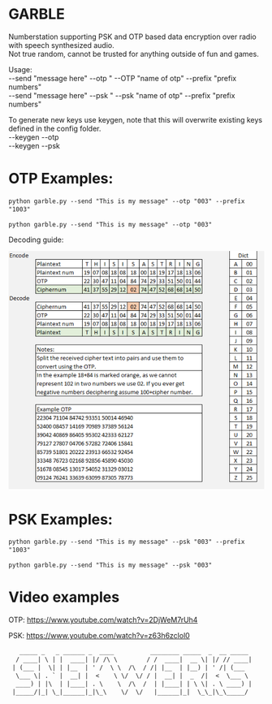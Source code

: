# GARBLE

Numberstation supporting PSK and OTP based data encryption over radio with speech synthesized audio.  
Not true random, cannot be trusted for anything outside of fun and games. 


Usage:  
--send "message here"  --otp " --OTP "name of otp" --prefix "prefix numbers"  
--send "message here"  --psk " --psk "name of otp" --prefix "prefix numbers"  


  
To generate new keys use keygen, note that this will overwrite existing keys defined in the config folder.  
--keygen --otp  
--keygen --psk  
  

   
   
# OTP Examples:
   ``` 
   python garble.py --send "This is my message" --otp "003" --prefix "1003"  
   ```
   ```
   python garble.py --send "This is my message" --otp "003"
   ```
   Decoding guide:
   
   ![alt text](https://github.com/skadakar/garble/blob/main/otp-manual.png?raw=true)
   

   
# PSK Examples:
   ```
   python garble.py --send "This is my message" --psk "003" --prefix "1003"  
   ```
   ```
   python garble.py --send "This is my message" --psk "003"
   ```
   
# Video examples   
   
   OTP: https://www.youtube.com/watch?v=2DjWeM7rUh4
   
   PSK: https://www.youtube.com/watch?v=z63h6zclol0
   
   
   
   
   
   
   
   
   

```
   _____ _   _ ______ _  ____          ________ _____  _  __ _____ 
  / ____| \ | |  ____| |/ /\ \        / /  ____|  __ \| |/ // ____|
 | (___ |  \| | |__  | ' /  \ \  /\  / /| |__  | |__) | ' /| (___  
  \___ \| . ` |  __| |  <    \ \/  \/ / |  __| |  _  /|  <  \___ \ 
  ____) | |\  | |____| . \    \  /\  /  | |____| | \ \| . \ ____) |
 |_____/|_| \_|______|_|\_\    \/  \/   |______|_|  \_\_|\_\_____/ 
```
